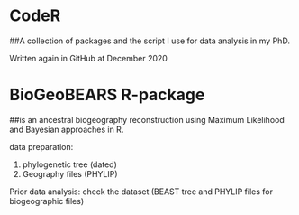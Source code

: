 # CodeR
##A collection of packages and the script I use for data analysis in my PhD.

Written again in GitHub at December 2020

# BioGeoBEARS R-package
##is an ancestral biogeography reconstruction using Maximum Likelihood and Bayesian approaches in R.

data preparation:
1. phylogenetic tree (dated)
2. Geography files (PHYLIP)

Prior data analysis:
check the dataset (BEAST tree and PHYLIP files for biogeographic files)
